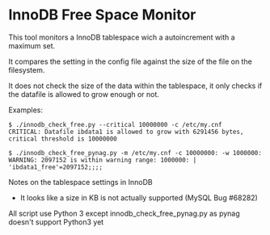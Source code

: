
InnoDB Free Space Monitor
=========================
This tool monitors a InnoDB tablespace wich a autoincrement with a maximum set.

It compares the setting in the config file against the size of the file on the filesystem.

It does not check the size of the data within the tablespace, it only checks if the 
datafile is allowed to grow enough or not.

Examples:

	$ ./innodb_check_free.py --critical 10000000 -c /etc/my.cnf 
	CRITICAL: Datafile ibdata1 is allowed to grow with 6291456 bytes, critical threshold is 10000000

	$ ./innodb_check_free_pynag.py -m /etc/my.cnf -c 10000000: -w 1000000:
	WARNING: 2097152 is within warning range: 1000000: | 'ibdata1_free'=2097152;;;;


Notes on the tablespace settings in InnoDB
 - It looks like a size in KB is not actually supported (MySQL Bug #68282)

All script use Python 3 except innodb_check_free_pynag.py as pynag doesn't support Python3 yet
